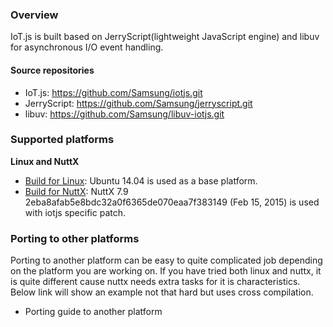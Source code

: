 ### Overview
IoT.js is built based on JerryScript(lightweight JavaScript engine) and libuv for asynchronous I/O event handling.

#### Source repositories
* IoT.js: https://github.com/Samsung/iotjs.git
* JerryScript: https://github.com/Samsung/jerryscript.git
* libuv: https://github.com/Samsung/libuv-iotjs.git 

### Supported platforms 
**Linux and NuttX**

* [Build for Linux](https://github.com/Samsung/iotjs/wiki/Build-for-Linux): Ubuntu 14.04 is used as a base platform.
* [Build for NuttX](https://github.com/Samsung/iotjs/wiki/Build-for-NuttX): NuttX 7.9 2eba8afab5e8bdc32a0f6365de070eaa7f383149 (Feb 15, 2015) is used with iotjs specific patch.

### Porting to other platforms
Porting to another platform can be easy to quite complicated job depending on the platform you are working on. If you have tried both linux and nuttx, it is quite different cause nuttx needs extra tasks for it is characteristics.
Below link will show an example not that hard but uses cross compilation.

* Porting guide to another platform